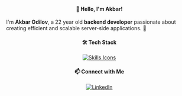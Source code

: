 <h4 align="center">👋 Hello, I'm Akbar!</h4>
<p align="left">
  I'm <strong>Akbar Odilov</strong>, a 22 year old <strong>backend developer</strong> passionate about creating efficient and scalable server-side applications. 🚀
</p>
<h4 align="center">🛠️ Tech Stack</h4>
<p align="center">
  <a href="https://skillicons.dev">
    <img src="https://skillicons.dev/icons?i=html,css,tailwindcss,bootstrap,js,ts,nodejs,express,react,electron,mongodb,postgresql" alt="Skills Icons" />
  </a>
</p>
<h4 align="center">📫 Connect with Me</h4>
<p align="center">
  <a href="https://www.linkedin.com/in/odilov-akbar/" target="_blank">
   <img src="https://img.shields.io/badge/LinkedIn-blue?style=for-the-badge&logo=linkedin&logoColor=white" alt="LinkedIn"/>
  </a>
</p>
